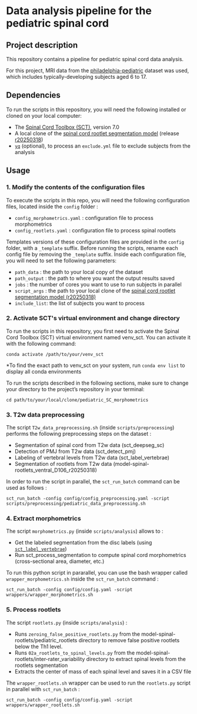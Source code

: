 # Data analysis pipeline for the pediatric spinal cord

## Project description

This repository contains a pipeline for pediatric spinal cord data analysis. 

For this project, MRI data from the [philadelphia-pediatric](https://data.neuro.polymtl.ca/datasets/philadelphia-pediatric) dataset was used, which includes typically-developing subjects aged 6 to 17. 

## Dependencies

To run the scripts in this repository, you will need the following installed or cloned on your local computer:
- The [Spinal Cord Toolbox (SCT)](https://spinalcordtoolbox.com/), version 7.0
- A local clone of the [spinal cord rootlet segmentation model](https://github.com/ivadomed/model-spinal-rootlets) (release [r20250318](https://github.com/ivadomed/model-spinal-rootlets/releases/tag/r20250318))
- [`yq`](https://github.com/mikefarah/yq) (optional), to process an `exclude.yml` file to exclude subjects from the analysis

## Usage

### 1. Modify the contents of the configuration files

To execute the scripts in this repo, you will need the following configuration files, located inside the `config` folder :
- `config_morphometrics.yaml` : configuration file to process morphometrics
- `config_rootlets.yaml` : configuration file to process spinal rootlets

Templates versions of these configuration files are provided in the `config` folder, with a `_template` suffix. Before running the scripts, rename each config file by removing the `_template` suffix. Inside each configuration file, you will need to set the following parameters:

- `path_data` : the path to your local copy of the dataset
- `path_output` : the path to where you want the output results saved
- `jobs` : the number of cores you want to use to run subjects in parallel
- `script_args` : the path to your local clone of the [spinal cord rootlet segmentation model (r20250318)](https://github.com/ivadomed/model-spinal-rootlets)
- `include_list`: the list of subjects you want to process

### 2. Activate SCT's virtual environment and change directory
To run the scripts in this repository, you first need to activate the Spinal Cord Toolbox (SCT) virtual environment named venv_sct. You can activate it with the following command:
```
conda activate /path/to/your/venv_sct
```
*To find the exact path to venv_sct on your system, run `conda env list` to display all conda environments

To run the scripts described in the following sections, make sure to change your directory to the project’s repository in your terminal:
```
cd path/to/your/local/clone/pediatric_SC_morphometrics
```

### 3. T2w data preprocessing

The script `T2w_data_preprocessing.sh` (inside `scripts/preprocessing`) performs the following preprocessing steps on the dataset : 
- Segmentation of spinal cord from T2w data (sct_deepseg_sc)
- Detection of PMJ from T2w data (sct_detect_pmj)
- Labeling of vertebral levels from T2w data (sct_label_vertebrae)
- Segmentation of rootlets from T2w data (model-spinal-rootlets_ventral_D106_r20250318)

In order to run the script in parallel, the `sct_run_batch` command can be used as follows :
```
sct_run_batch -config config/config_preprocessing.yaml -script scripts/preprocessing/pediatric_data_preprocessing.sh
```

### 4. Extract morphometrics

The script `morphometrics.py` (inside `scripts/analysis`) allows to :
- Get the labeled segmentation from the disc labels (using [`sct_label_vertebrae`](https://spinalcordtoolbox.com/stable/user_section/tutorials/vertebral-labeling/sct_label_vertebrae.html))
- Run sct_process_segmentation to compute spinal cord morphometrics (cross-sectional area, diameter, etc.)

To run this python script in pararallel, you can use the bash wrapper called `wrapper_morphometrics.sh` inside the `sct_run_batch` command :
```
sct_run_batch -config config/config.yaml -script wrappers/wrapper_morphometrics.sh
```

### 5. Process rootlets

The script `rootlets.py` (inside `scripts/analysis`) :
- Runs `zeroing_false_positive_rootlets.py` from the model-spinal-rootlets/pediatric_rootlets directory to remove false positive rootlets below the Th1 level.
- Runs `02a_rootlets_to_spinal_levels.py` from the model-spinal-rootlets/inter-rater_variability directory to extract spinal levels from the rootlets segmentation
- Extracts the center of mass of each spinal level and saves it in a CSV file

The `wrapper_rootlets.sh` wrapper can be used to run the `rootlets.py` script in parallel with `sct_run_batch` : 
```
sct_run_batch -config config/config.yaml -script wrappers/wrapper_rootlets.sh
```